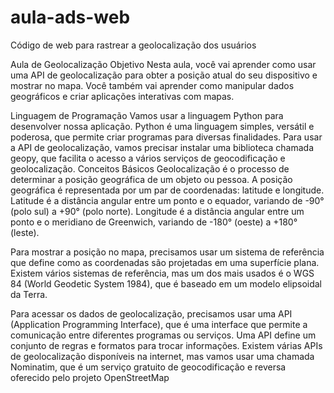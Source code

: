 # aula-ads-web
Código de web para rastrear a geolocalização dos usuários

Aula de Geolocalização
Objetivo
Nesta aula, você vai aprender como usar uma API de geolocalização para obter a posição atual do seu dispositivo e mostrar no mapa. Você também vai aprender como manipular dados geográficos e criar aplicações interativas com mapas.

Linguagem de Programação
Vamos usar a linguagem Python para desenvolver nossa aplicação. Python é uma linguagem simples, versátil e poderosa, que permite criar programas para diversas finalidades. Para usar a API de geolocalização, vamos precisar instalar uma biblioteca chamada geopy, que facilita o acesso a vários serviços de geocodificação e geolocalização.
Conceitos Básicos
Geolocalização é o processo de determinar a posição geográfica de um objeto ou pessoa. A posição geográfica é representada por um par de coordenadas: latitude e longitude. Latitude é a distância angular entre um ponto e o equador, variando de -90° (polo sul) a +90° (polo norte). Longitude é a distância angular entre um ponto e o meridiano de Greenwich, variando de -180° (oeste) a +180° (leste).

Para mostrar a posição no mapa, precisamos usar um sistema de referência que define como as coordenadas são projetadas em uma superfície plana. Existem vários sistemas de referência, mas um dos mais usados é o WGS 84 (World Geodetic System 1984), que é baseado em um modelo elipsoidal da Terra.

Para acessar os dados de geolocalização, precisamos usar uma API (Application Programming Interface), que é uma interface que permite a comunicação entre diferentes programas ou serviços. Uma API define um conjunto de regras e formatos para trocar informações. Existem várias APIs de geolocalização disponíveis na internet, mas vamos usar uma chamada Nominatim, que é um serviço gratuito de geocodificação e reversa oferecido pelo projeto OpenStreetMap
